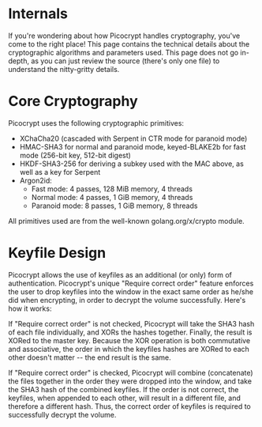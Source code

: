 # Internals
If you're wondering about how Picocrypt handles cryptography, you've come to the right place! This page contains the technical details about the cryptographic algorithms and parameters used. This page does not go in-depth, as you can just review the source (there's only one file) to understand the nitty-gritty details.

# Core Cryptography
Picocrypt uses the following cryptographic primitives:
- XChaCha20 (cascaded with Serpent in CTR mode for paranoid mode)
- HMAC-SHA3 for normal and paranoid mode, keyed-BLAKE2b for fast mode (256-bit key, 512-bit digest)
- HKDF-SHA3-256 for deriving a subkey used with the MAC above, as well as a key for Serpent
- Argon2id:
    - Fast mode: 4 passes, 128 MiB memory, 4 threads
    - Normal mode: 4 passes, 1 GiB memory, 4 threads
    - Paranoid mode: 8 passes, 1 GiB memory, 8 threads

All primitives used are from the well-known golang.org/x/crypto module.

# Keyfile Design
Picocrypt allows the use of keyfiles as an additional (or only) form of authentication. Picocrypt's unique "Require correct order" feature enforces the user to drop keyfiles into the window in the exact same order as he/she did when encrypting, in order to decrypt the volume successfully. Here's how it works:

If "Require correct order" is not checked, Picocrypt will take the SHA3 hash of each file individually, and XORs the hashes together. Finally, the result is XORed to the master key. Because the XOR operation is both commutative and associative, the order in which the keyfiles hashes are XORed to each other doesn't matter -- the end result is the same.

If "Require correct order" is checked, Picocrypt will combine (concatenate) the files together in the order they were dropped into the window, and take the SHA3 hash of the combined keyfiles. If the order is not correct, the keyfiles, when appended to each other, will result in a different file, and therefore a different hash. Thus, the correct order of keyfiles is required to successfully decrypt the volume.
